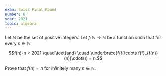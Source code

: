```yaml
---
exam: Swiss Final Round
number: 6
year: 2021
topic: algebra
---
```


Let $\mathbb{N}$ be the set of positive integers. Let $f\colon \mathbb{N}\to \mathbb{N}$ be a function such that for every $n\in \mathbb{N}$

$$f(n)-n < 2021 \quad \text{and} \quad \underbrace{f(f(\cdots f(f}_{f(n)}(n))\cdots)) = n.$$

Prove that $f(n) = n$ for infinitely many $n\in \mathbb{N}$.
